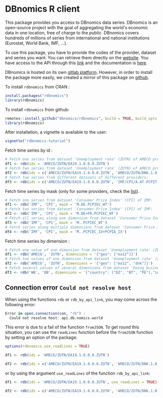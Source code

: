 # DBnomics R client

This package provides you access to DBnomics data series. DBnomics is an open-source project with the goal of aggregating the world's economic data in one location, free of charge to the public. DBnomics covers hundreds of millions of series from international and national institutions (Eurostat, World Bank, IMF, ...).

To use this package, you have to provide the codes of the provider, dataset and series you want. You can retrieve them directly on the <a href="https://db.nomics.world/" target="_blank">website</a>. You have access to the API through this <a href="http://api.db.nomics.world/" target="_blank">link</a> and the documentation is <a href="https://api.db.nomics.world/apidocs" target="_blank">here</a>.

DBnomics is hosted on its own <a href="https://git.nomics.world/" target="_blank">gitlab platform</a>. However, in order to install the package more easily, we created a mirror of this package on <a href="https://github.com/dbnomics/rdbnomics" target="_blank">github</a>.

To install `rdbnomics` from CRAN :

```r
install.packages("rdbnomics")
library(rdbnomics)
```

To install `rdbnomics` from github:

```r
remotes::install_github("dbnomics/rdbnomics", build = TRUE, build_opts = c("--no-resave-data", "--no-manual"), force = TRUE)
library(rdbnomics)
```

After installation, a vignette is available to the user:
```r
vignette("rdbnomics-tutorial")
```

Fetch time series by id :
```r
# Fetch one series from dataset 'Unemployment rate' (ZUTN) of AMECO provider:
df1 <- rdb(ids = 'AMECO/ZUTN/EA19.1.0.0.0.ZUTN')
# Fetch two series from dataset 'Unemployment rate' (ZUTN) of AMECO provider:
df2 <- rdb(ids = c('AMECO/ZUTN/EA19.1.0.0.0.ZUTN', 'AMECO/ZUTN/DNK.1.0.0.0.ZUTN'))
# Fetch two series from different datasets of different providers:
df3 <- rdb(ids = c('AMECO/ZUTN/EA19.1.0.0.0.ZUTN', 'IMF/CPI/A.AT.PCPIT_IX'))
```

Fetch time series by mask (only for some providers, check the <a href="https://git.nomics.world/dbnomics/dbnomics-api/blob/master/dbnomics_api/application.cfg" target="_blank">list</a>).
```r
# Fetch one series from dataset 'Consumer Price Index' (CPI) of IMF:
df1 <- rdb('IMF', 'CPI', mask = 'M.DE.PCPIEC_WT')
# Fetch two series from dataset 'Consumer Price Index' (CPI) of IMF:
df2 <- rdb('IMF', 'CPI', mask = 'M.DE+FR.PCPIEC_WT')
# Fetch all series along one dimension from dataset 'Consumer Price Index' (CPI) of IMF:
df3 <- rdb('IMF', 'CPI', mask = 'M..PCPIEC_WT')
# Fetch series along multiple dimensions from dataset 'Consumer Price Index' (CPI) of IMF:
df4 <- rdb('IMF', 'CPI', mask = 'M..PCPIEC_IX+PCPIA_IX')
```

Fetch time series by dimension :
```r
# Fetch one value of one dimension from dataset 'Unemployment rate' (ZUTN) of AMECO provider:
df1 <- rdb('AMECO', 'ZUTN', dimensions = '{"geo": ["ea12"]}')
# Fetch two values of one dimension from dataset 'Unemployment rate' (ZUTN) of AMECO provider:
df2 <- rdb('AMECO', 'ZUTN', dimensions = '{"geo": ["ea12", "dnk"]}')
# Fetch several values of several dimensions from dataset 'Doing business' (DB) of World Bank:
df3 <- rdb('WB', 'DB', dimensions = '{"country": ["DZ", "BT", "PE"],"indicator": ["IC.DCP.BQCI","IC.REG.COST.PC.ZS"]}')
```

## Connection error `Could not resolve host`
When using the functions `rdb` or `rdb_by_api_link`, you may come across the following error:
```r
Error in open.connection(con, "rb") :
  Could not resolve host: api.db.nomics.world
```
This error is due to a fail of the function `fromJSON`. To get round this situation, you can use the `readLines` function before the `fromJSON` function by setting an option of the package:
```r
options(rdbnomics.use_readLines = TRUE)

df1 <- rdb(ids = 'AMECO/ZUTN/EA19.1.0.0.0.ZUTN')

df2 <- rdb(ids = c('AMECO/ZUTN/EA19.1.0.0.0.ZUTN', 'AMECO/ZUTN/DNK.1.0.0.0.ZUTN'))
```
or by using the argument `use_readLines` of the function `rdb_by_api_link`:
```r
df1 <- rdb(ids = 'AMECO/ZUTN/EA19.1.0.0.0.ZUTN', use_readLines = TRUE)

df2 <- rdb(ids = c('AMECO/ZUTN/EA19.1.0.0.0.ZUTN', 'AMECO/ZUTN/DNK.1.0.0.0.ZUTN'), use_readLines = TRUE)
```
